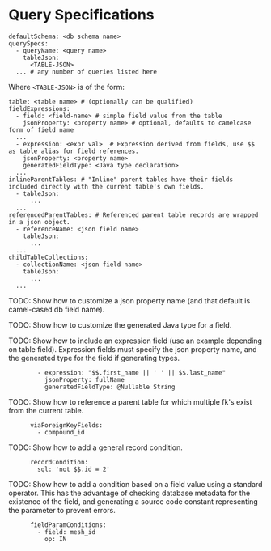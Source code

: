 # Query Specifications
```
defaultSchema: <db schema name>
querySpecs:
  - queryName: <query name>
    tableJson:
      <TABLE-JSON>
  ... # any number of queries listed here
```

Where `<TABLE-JSON>` is of the form:

```
table: <table name> # (optionally can be qualified)
fieldExpressions:
  - field: <field-name> # simple field value from the table
    jsonProperty: <property name> # optional, defaults to camelcase form of field name
  ...
  - expression: <expr val>  # Expression derived from fields, use $$ as table alias for field references.
    jsonProperty: <property name>
    generatedFieldType: <Java type declaration>
  ...
inlineParentTables: # "Inline" parent tables have their fields included directly with the current table's own fields.
  - tableJson:
      ...
  ...
referencedParentTables: # Referenced parent table records are wrapped in a json object.
  - referenceName: <json field name>
    tableJson:
      ...
  ...
childTableCollections:
  - collectionName: <json field name>
    tableJson:
      ...
  ...
```

TODO: Show how to customize a json property name (and that default is camel-cased db field name).

TODO: Show how to customize the generated Java type for a field.

TODO: Show how to include an expression field (use an example depending on table field).
      Expression fields must specify the json property name, and the generated type for the field if generating types.
```      
        - expression: "$$.first_name || ' ' || $$.last_name"
          jsonProperty: fullName 
          generatedFieldType: @Nullable String
```      

TODO: Show how to reference a parent table for which multiple fk's exist from the current table.
```
      viaForeignKeyFields:
        - compound_id
```
            
TODO: Show how to add a general record condition.
```
      recordCondition:
        sql: 'not $$.id = 2'
```

TODO: Show how to add a condition based on a field value using a standard operator.
      This has the advantage of checking database metadata for the existence of the
      field, and generating a source code constant representing the parameter to
      prevent errors.
```
      fieldParamConditions:
        - field: mesh_id
          op: IN
```


